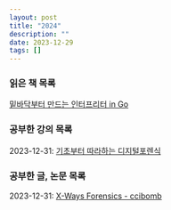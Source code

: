 ```yaml
---
layout: post
title: "2024"
description: ""
date: 2023-12-29
tags: []
---
```


### 읽은 책 목록

<a href="https://www.yes24.com/Product/Goods/103157156">밑바닥부터 만드는 인터프리터 in Go</a>

### 공부한 강의 목록

2023-12-31: <a href="https://www.inflearn.com/course/%EA%B8%B0%EC%B4%88-%EB%94%94%EC%A7%80%ED%84%B8-%ED%8F%AC%EB%A0%8C%EC%8B%9D">기초부터 따라하는 디지털포렌식</a>

### 공부한 글, 논문 목록

2023-12-31: <a href="https://ccibomb.tistory.com/category/Digital%20Forensics/X-Ways">X-Ways Forensics - ccibomb</a>
